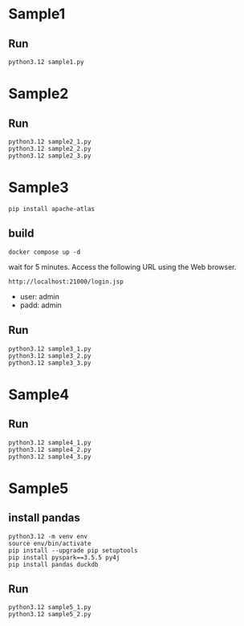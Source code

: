 # Sample1
## Run
```
python3.12 sample1.py
```

# Sample2
## Run
```
python3.12 sample2_1.py
python3.12 sample2_2.py
python3.12 sample2_3.py
```

# Sample3
```
pip install apache-atlas
```

## build
```
docker compose up -d
```

wait for 5 minutes.
Access the following URL using the Web browser.
```
http://localhost:21000/login.jsp
```
* user: admin
* padd: admin

## Run
```
python3.12 sample3_1.py
python3.12 sample3_2.py
python3.12 sample3_3.py
```

# Sample4
## Run
```
python3.12 sample4_1.py
python3.12 sample4_2.py
python3.12 sample4_3.py
```

# Sample5
## install pandas
```
python3.12 -m venv env
source env/bin/activate
pip install --upgrade pip setuptools
pip install pyspark==3.5.5 py4j
pip install pandas duckdb
```
## Run
```
python3.12 sample5_1.py
python3.12 sample5_2.py
```
